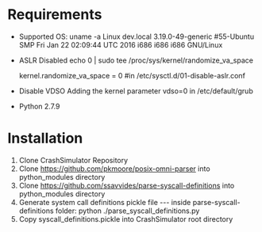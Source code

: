 # Requirements
* Supported OS:
    uname -a
    Linux dev.local 3.19.0-49-generic #55-Ubuntu SMP Fri Jan 22 02:09:44 UTC 2016 i686 i686 i686 GNU/Linux

* ASLR Disabled
    echo 0 | sudo tee /proc/sys/kernel/randomize_va_space

    kernel.randomize_va_space = 0 #in /etc/sysctl.d/01-disable-aslr.conf

* Disable VDSO
    Adding the kernel parameter vdso=0 in /etc/default/grub

* Python 2.7.9


# Installation
1. Clone CrashSimulator Repository
2. Clone https://github.com/pkmoore/posix-omni-parser into python_modules directory
3. Clone https://github.com/ssavvides/parse-syscall-definitions into python_modules directory
4. Generate system call definitions pickle file --- inside parse-syscall-definitions folder:
    python ./parse_syscall_definitions.py
5. Copy syscall_definitions.pickle into CrashSimulator root directory
